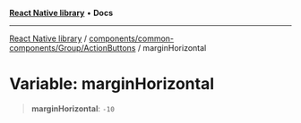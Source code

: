 [**React Native library**](../../../../../index.md) • **Docs**

***

[React Native library](../../../../../modules.md) / [components/common-components/Group/ActionButtons](../index.md) / marginHorizontal

# Variable: marginHorizontal

> **marginHorizontal**: `-10`
